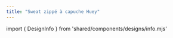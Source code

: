 ```yaml
---
title: "Sweat zippé à capuche Huey"
---
```


import { DesignInfo } from 'shared/components/designs/info.mjs'

<DesignInfo design='huey' docs />

